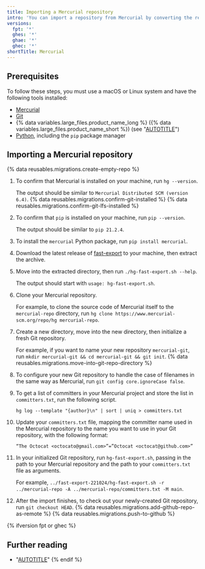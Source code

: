 ```yaml
---
title: Importing a Mercurial repository
intro: 'You can import a repository from Mercurial by converting the repository to Git, then pushing the Git repository to {% data variables.product.product_name %}.'
versions:
  fpt: '*'
  ghes: '*'
  ghae: '*'
  ghec: '*'
shortTitle: Mercurial
---
```


## Prerequisites

To follow these steps, you must use a macOS or Linux system and have the following tools installed:

- [Mercurial](https://www.mercurial-scm.org)
- [Git](https://git-scm.com/downloads)
- {% data variables.large_files.product_name_long %} ({% data variables.large_files.product_name_short %}) (see "[AUTOTITLE](/repositories/working-with-files/managing-large-files/installing-git-large-file-storage)")
- [Python](https://www.python.org), including the `pip` package manager

## Importing a Mercurial repository

{% data reusables.migrations.create-empty-repo %}
1. To confirm that Mercurial is installed on your machine, run `hg --version`.

   The output should be similar to `Mercurial Distributed SCM (version 6.4)`.
{% data reusables.migrations.confirm-git-installed %}
{% data reusables.migrations.confirm-git-lfs-installed %}
1. To confirm that `pip` is installed on your machine, run `pip --version`.

   The output should be similar to `pip 21.2.4`.
1. To install the `mercurial` Python package, run `pip install mercurial`.
1. Download the latest release of [fast-export](https://github.com/frej/fast-export/releases) to your machine, then extract the archive.
1. Move into the extracted directory, then run `./hg-fast-export.sh --help`.

   The output should start with `usage: hg-fast-export.sh`.
1. Clone your Mercurial repository.

   For example, to clone the source code of Mercurial itself to the `mercurial-repo` directory, run `hg clone https://www.mercurial-scm.org/repo/hg mercurial-repo`.
1. Create a new directory, move into the new directory, then initialize a fresh Git repository.

   For example, if you want to name your new repository `mercurial-git`, run `mkdir mercurial-git && cd mercurial-git && git init`.
{% data reusables.migrations.move-into-git-repo-directory %}
1. To configure your new Git repository to handle the case of filenames in the same way as Mercurial, run `git config core.ignoreCase false`.
1. To get a list of committers in your Mercurial project and store the list in `committers.txt`, run the following script.

   ```shell copy
   hg log --template "{author}\n" | sort | uniq > committers.txt
   ```

1. Update your `committers.txt` file, mapping the committer name used in the Mercurial repository to the name you want to use in your Git repository, with the following format:

   ```text
   “The Octocat <octocato@gmail.com>”=”Octocat <octocat@github.com>”
   ```

1. In your initialized Git repository, run `hg-fast-export.sh`, passing in the path to your Mercurial repository and the path to your `committers.txt` file as arguments.

   For example, `../fast-export-221024/hg-fast-export.sh -r ../mercurial-repo -A ../mercurial-repo/committers.txt -M main`.
1. After the import finishes, to check out your newly-created Git repository, run `git checkout HEAD`.
{% data reusables.migrations.add-github-repo-as-remote %}
{% data reusables.migrations.push-to-github %}

{% ifversion fpt or ghec %}
## Further reading

- "[AUTOTITLE](/get-started/using-git/troubleshooting-the-2-gb-push-limit)"
{% endif %}
